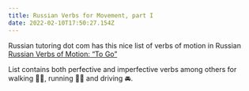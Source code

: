 ```yaml
---
title: Russian Verbs for Movement, part I
date: 2022-02-10T17:50:27.154Z
---
```

Russian tutoring dot com has this nice list of verbs of motion in Russian [Russian Verbs of Motion: “To Go”](https://www.russiantutoring.com/post/russian-verbs-of-motion-to-go)

List contains both perfective and imperfective verbs among others for walking 🚶‍♂️, running 🏃‍♂️ and driving 🚘.